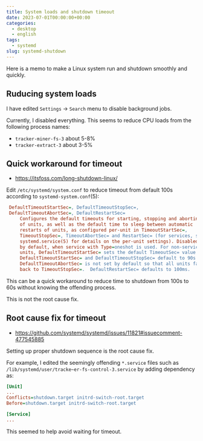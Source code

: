 ```yaml
---
title: System loads and shutdown timeout
date: 2023-07-01T00:00:00+00:00
categories:
  - desktop
  - english
tags:
  - systemd
slug: systemd-shutdown
---
```


Here is a memo to make a Linux system run and shutdown smoothly and quickly.

## Ruducing system loads

I have edited `Settings` -> `Search` menu to disable background jobs.

Currently, I disabled everything.  This seems to reduce CPU loads from the
following process names:

- `tracker-miner-fs-3` about 5-8%
- `tracker-extract-3` about 3-5%

## Quick workaround for timeout

- https://itsfoss.com/long-shutdown-linux/

Edit `/etc/systemd/system.conf` to reduce timeout from default 100s according to
`systemd-system.conf`(5):

```ini
 DefaultTimeoutStartSec=, DefaultTimeoutStopSec=,
 DefaultTimeoutAbortSec=, DefaultRestartSec=
     Configures the default timeouts for starting, stopping and aborting
     of units, as well as the default time to sleep between automatic
     restarts of units, as configured per-unit in TimeoutStartSec=,
     TimeoutStopSec=, TimeoutAbortSec= and RestartSec= (for services, see
     systemd.service(5) for details on the per-unit settings). Disabled
     by default, when service with Type=oneshot is used. For non-service
     units, DefaultTimeoutStartSec= sets the default TimeoutSec= value.
     DefaultTimeoutStartSec= and DefaultTimeoutStopSec= default to 90s.
     DefaultTimeoutAbortSec= is not set by default so that all units fall
     back to TimeoutStopSec=.  DefaultRestartSec= defaults to 100ms.
```

This can be a quick workaround to reduce time to shutdown from 100s to 60s
without knowing the offending process.

This is not the root cause fix.

## Root cause fix for timeout

- https://github.com/systemd/systemd/issues/11821#issuecomment-477545885

Setting up proper shutdown sequence is the root cause fix.

<!--
XXX untested
You can find offending systemd service file by running the following shell
script:
```sh
#!/bin/sh -e
find /usr/lib/systemd/system/*.service -type f | \
xargs grep --files-with-matches DefaultDependencies=no | \
xargs grep --files-with-matches Conflicts=.*shutdown.target | \
xargs grep --files-without-match Before=.*shutdown.target
```
-->

For example, I edited the seemingly offending `*.service` files such as
`/lib/systemd/user/tracke~er-fs-control-3.service` by adding dependency as:

```ini
[Unit]
...
Conflicts=shutdown.target initrd-switch-root.target
Before=shutdown.target initrd-switch-root.target

[Service]
...
```

This seemed to help avoid waiting for timeout.


<!-- vim: set sw=4 sts=4 ai si et tw=79 ft=markdown: -->
